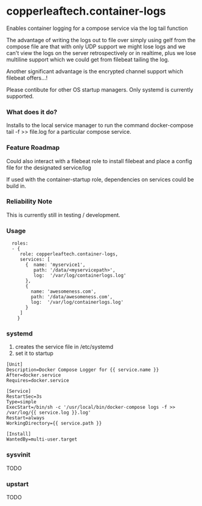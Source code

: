 # copperleaftech.container-logs
Enables container logging for a compose service via the log tail function

The advantage of writing the logs out to file over simply using gelf from the compose file are that with only UDP support we might lose logs and we can't view the logs on the server retrospectively or in realtime, plus we lose multiline support which we could get from filebeat tailing the log.

Another significant advantage is the encrypted channel support which filebeat offers...!

Please contibute for other OS startup managers. Only systemd is currently supported. 

### What does it do?
Installs to the local service manager to run the command docker-compose tail -f >> file.log for a particular compose service.

### Feature Roadmap
Could also interact with a filebeat role to install filebeat and place a config file for the designated service/log

If used with the container-startup role, dependencies on services could be build in.

### Reliability Note
This is currently still in testing / development.

### Usage
```
  roles:
  - {
     role: copperleaftech.container-logs,
     services: [
       {  name: 'myservice1',
          path: '/data/<myservicepath>',
          log:  '/var/log/containerlogs.log'
       },
       {
         name: 'awesomeness.com',
         path: '/data/awesomeness.com',
         log:  '/var/log/containerlogs.log'
       }
     ]
    }
```

### systemd
1. creates the service file in /etc/systemd
2. set it to startup
```
[Unit]
Description=Docker Compose Logger for {{ service.name }}
After=docker.service
Requires=docker.service

[Service]
RestartSec=3s
Type=simple
ExecStart=/bin/sh -c '/usr/local/bin/docker-compose logs -f >> /var/log/{{ service.log }}.log'
Restart=always
WorkingDirectory={{ service.path }}

[Install]
WantedBy=multi-user.target
```

### sysvinit
TODO

### upstart
TODO
